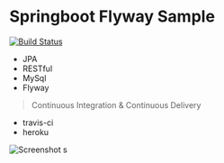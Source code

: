 # Springboot Flyway Sample  #

[![Build Status](https://travis-ci.org/dihardmg/flyway-springboot.svg?branch=master)](https://travis-ci.org/dihardmg/flyway-springboot)
 - JPA
 - RESTful
 - MySql
 - Flyway

> Continuous Integration & Continuous Delivery
  - travis-ci
  - heroku

 ![Screenshot](https://image.prntscr.com/image/2lFlGQiPQWW143Dr0gBafQ.png)
s